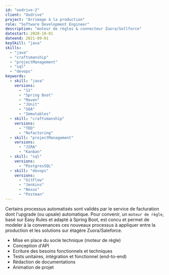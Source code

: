 ```yaml
---
id: "oodrive-2"
client: "Oodrive"
project: "Arrimage à la production"
role: "Software Development Engineer" 
description: "moteur de règles & connecteur Zuora/Sellforce"
datestart: 2020-10-01
dateend: 2021-09-01
keySkill: "java"
skills:
  - "java"
  - "craftsmanship"
  - "projectManagement"
  - "sql"
  - "devops"
keywords:
  - skill: "java"
    versions:
      - "11"
      - "Spring Boot"
      - "Maven"
      - "JUnit"
      - "SOA"
      - "Immutables"
  - skill: "craftsmanship"
    versions:
      - "TDD"
      - "Refactoring"
  - skill: "projectManagement"
    versions:
      - "JIRA"
      - "Kanban"
  - skill: "sql"
    versions:
      - "PostgresSQL"
  - skill: "devops"
    versions:
      - "GitFlow"
      - "Jenkins"
      - "Nexus"
      - "Postman"
---
```


Certains processus automatisés sont validés par le service de facturation dont l'upgrade (ou upsale) automatique. Pour convenir, un `moteur de règle`, basé sur Easy Rules et adapté à Spring Boot, est concu et permet de modeler à la convenances ces nouveaux processus à appliquer entre la production et les solutions sur étagère Zuora/Saleforce.

- Mise en place du socle technique (moteur de règle)
- Conception d'API
- Ecriture des besoins fonctionnels et techniques
- Tests unitaires, intégration et fonctionnel (end-to-end)
- Rédaction de documentations
- Animation de projet
